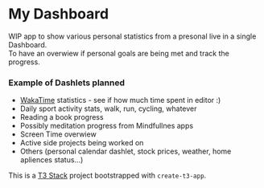 # My Dashboard

WIP app to show various personal statistics from a presonal live in a single Dashboard.  
To have an overwiew if personal goals are being met and track the progress.

### Example of Dashlets planned

- [WakaTime](https://wakatime.com) statistics - see if how much time spent in editor :)
- Daily sport activity stats, walk, run, cycling, whatever
- Reading a book progress
- Possibly meditation progress from Mindfullnes apps
- Screen Time overwiew
- Active side projects being worked on
- Others (personal calendar dashlet, stock prices, weather, home apliences status...)

This is a [T3 Stack](https://create.t3.gg/) project bootstrapped with `create-t3-app`.
